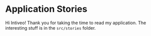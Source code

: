 # Application Stories

Hi Intiveo! Thank you for taking the time to read my application. The interesting stuff is in the `src/stories` folder.